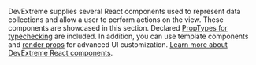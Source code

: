 DevExtreme supplies several React components used to&nbsp;represent data collections and allow a&nbsp;user to&nbsp;perform actions on&nbsp;the view. These components are showcased in&nbsp;this section. Declared [PropTypes for typechecking](https://reactjs.org/docs/typechecking-with-proptypes.html) are included. In&nbsp;addition, you can use template components and [render props](https://reactjs.org/docs/render-props.html) for advanced&nbsp;UI customization. [Learn more about DevExtreme React components](/Documentation/Guide/React_Components/DevExtreme_React_Components/).